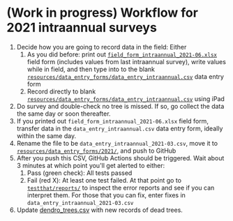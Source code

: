 # (Work in progress) Workflow for 2021 intraannual surveys

1. Decide how you are going to record data in the field: Either
    1. As you did before: print out [`field_form_intraannual_2021-06.xlsx`](https://github.com/SCBI-ForestGEO/Dendrobands/tree/master/resources/field_forms/2021) field form (includes values from last intraannual survey), write values while in field, and then type into to the blank [`resources/data_entry_forms/data_entry_intraannual.csv`](https://github.com/SCBI-ForestGEO/Dendrobands/blob/master/resources/data_entry_forms/data_entry_intraannual.csv) data entry form
    1. Record directly to blank [`resources/data_entry_forms/data_entry_intraannual.csv`](https://github.com/SCBI-ForestGEO/Dendrobands/blob/master/resources/data_entry_forms/data_entry_intraannual.csv) using iPad
2. Do survey and double-check no tree is missed. If so, go collect the data the same day or soon thereafter.
3. If you printed out `field_form_intraannual_2021-06.xlsx` field form, transfer data in the `data_entry_intraannual.csv` data entry form, ideally within the same day.
4. Rename the file to be `data_entry_intraannual_2021-03.csv`, move it to [`resources/data_entry_forms/2021/`](https://github.com/SCBI-ForestGEO/Dendrobands/tree/master/resources/data_entry_forms/2021), and push to GitHub
5. After you push this CSV, GitHub Actions should be triggered. Wait about 3 minutes at which point you'll get alerted to either:
    1. Pass (green check): All tests passed
    1. Fail (red X): At least one test failed. At that point go to [`testthat/reports/`](https://github.com/SCBI-ForestGEO/Dendrobands/tree/master/testthat/reports) to inspect the error reports and see if you can interpret them. For those that you can fix, enter fixes in `data_entry_intraannual_2021-03.csv`
6. Update [dendro_trees.csv](https://github.com/SCBI-ForestGEO/Dendrobands/blob/master/data/dendro_trees.csv) with new records of dead trees.
